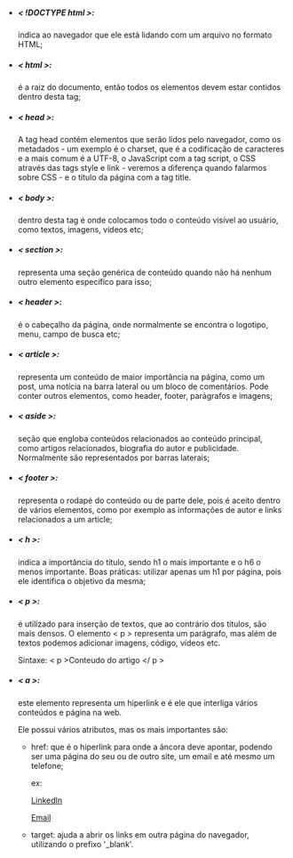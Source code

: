 - ##### < !DOCTYPE html >:

  indica ao navegador que ele está lidando com um arquivo no formato HTML;

- ##### < html >:

  é a raiz do documento, então todos os elementos devem estar contidos dentro desta tag;

- ##### < head >:

  A tag head contém elementos que serão lidos pelo navegador, como os metadados - um exemplo é o charset, que é a codificação de caracteres e a mais comum é a UTF-8, o JavaScript com a tag script, o CSS através das tags style e link - veremos a diferença quando falarmos sobre CSS - e o título da página com a tag title.

- ##### < body >:

  dentro desta tag é onde colocamos todo o conteúdo visível ao usuário, como textos, imagens, vídeos etc;	

- ##### < section >:

  representa uma seção genérica de conteúdo quando não há nenhum outro elemento específico para isso;

- ##### < header >:

  é o cabeçalho da página, onde normalmente se encontra o logotipo, menu, campo de busca etc;

- ##### < article >:

  representa um conteúdo de maior importância na página, como um post, uma notícia na barra lateral ou um bloco de comentários. Pode conter outros elementos, como header, footer, parágrafos e imagens;

- ##### < aside >:

  seção que engloba conteúdos relacionados ao conteúdo principal, como artigos relacionados, biografia do autor e publicidade. Normalmente são representados por barras laterais;

- ##### < footer >:

  representa o rodapé do conteúdo ou de parte dele, pois é aceito dentro de vários elementos, como por exemplo as informações de autor e links relacionados a um article;
  
- ##### < h >:

  indica a importância do título, sendo h1 o mais importante e o h6 o menos importante. Boas práticas: utilizar apenas um h1 por página, pois ele identifica o objetivo da mesma;

- ##### < p >:

  é utilizado para inserção de textos, que ao contrário dos títulos, são mais densos. O elemento < p > representa um parágrafo, mas além de textos podemos adicionar imagens, código, vídeos etc.

  Sintaxe: < p >Conteudo do artigo </ p >

- ##### < a >:

  este elemento representa um hiperlink e é ele que interliga vários conteúdos e página na web.

  Ele possui vários atributos, mas os mais importantes são:

  - href: que é o hiperlink para onde a âncora deve apontar, podendo ser uma página do seu ou de outro site, um email e até mesmo um telefone;

    ex:

    <a href="linkedin.com/in/mariane-carvalho-6690931b3/">LinkedIn</a>

    <a href="mailto:mscarvall@gmail.com">Email</a>

    

  - target: ajuda a abrir os links em outra página do navegador, utilizando o prefixo '_blank'.
